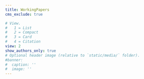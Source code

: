 ```yaml
---
title: WorkingPapers
cms_exclude: true

# View.
#   1 = List
#   2 = Compact
#   3 = Card
#   4 = Citation
view: 2
show_authors_only: true
# Optional header image (relative to `static/media/` folder).
#banner:
#  caption: ''
#  image: ''
---
```

